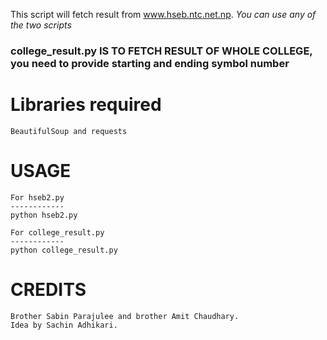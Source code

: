 This script will fetch result from www.hseb.ntc.net.np.
*You can use any of the two scripts*
### college_result.py IS TO FETCH RESULT OF WHOLE COLLEGE, you need to provide starting and ending symbol number

Libraries required
============
	BeautifulSoup and requests

USAGE
===========
	
	For hseb2.py
	------------
	python hseb2.py

	For college_result.py
	------------
	python college_result.py

CREDITS
===========
	Brother Sabin Parajulee and brother Amit Chaudhary.
	Idea by Sachin Adhikari.
